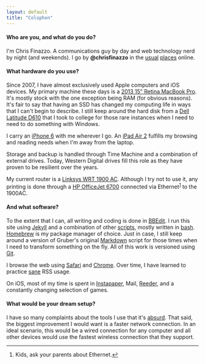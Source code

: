 ```yaml
---
layout: default
title: "Colophon"
---
```


#### Who are you, and what do you do?

I'm Chris Finazzo. A communications guy by day and web technology nerd by night (and weekends). I go by **@chrisfinazzo** in the [usual][] [places][] online.

[usual]: https://github.com/chrisfinazzo/

[places]: https://twitter.com/chrisfinazzo

#### What hardware do you use?

Since 2007, I have almost exclusively used Apple computers and iOS devices. My primary machine these days is a [2013 15" Retina MacBook Pro][]. It's mostly stock with the one exception being RAM (for obvious reasons). It's fair to say that having an SSD has changed my computing life in ways that I can't begin to describe. I still keep around the hard disk from a [Dell Latitude D610][] that I took to college for those rare instances when I need to need to do something with Windows.

[2013 15" Retina MacBook Pro]: http://en.wikipedia.org/wiki/MacBook_Pro#3rd_generation_.28Retina.29

[Dell Latitude D610]: http://en.wikipedia.org/wiki/Dell_Latitude#Latitude_D610

I carry an [iPhone 6][] with me wherever I go. An [iPad Air 2][] fulfills my browsing and reading needs when I'm away from the laptop.

[iPhone 6]: http://en.wikipedia.org/wiki/IPhone_6

[iPad Air 2]: http://www.apple.com/ipad-air-2/

Storage and backup is handled through Time Machine and a combination of external drives. Today, Western Digital drives fill this role as they have proven to be resilient over the years.

My current router is a [Linksys WRT 1900 AC][]. Although I try not to use it, any printing is done through a [HP OfficeJet 6700][] connected via Ethernet<sup id="fn1-colophon"><a href="#fn1-colophon">1</a></sup>  to the 1900AC.

[Linksys WRT 1900 AC]: https://www.linksys.com/us/p/P-WRT1900AC/

[HP OfficeJet 6700]: http://www.shopping.hp.com/en_US/home-office/-/products/Printers/HP-Officejet/CN583A?HP-Officejet-6700-Premium-e-All-in-One-Printer-H711n

#### And what software?

To the extent that I can, all writing and coding is done in [BBEdit][]. I run this site using [Jekyll][] and a combination of other [scripts][], mostly written in [bash][]. [Homebrew][] is my package manager of choice. Just in case, I still keep around a version of Gruber's original [Markdown][] script for those times when I need to transform something on the fly. All of this work is versioned using [Git][].

[BBEdit]: http://www.barebones.com/products/bbedit/

[Jekyll]: http://jekyllrb.com

[scripts]: https://github.com/chrisfinazzo/jekyll-scripts

[bash]: https://en.wikipedia.org/wiki/Bash_(Unix_shell)

[Homebrew]: http://brew.sh

[Markdown]: http://daringfireball.net/projects/downloads/Markdown_1.0.1.zip

[Git]: http://git-scm.com

I browse the web using [Safari][] and [Chrome][]. Over time, I have learned to practice [sane][] RSS usage.

[Safari]: https://www.apple.com/safari/

[Chrome]: https://www.google.com/intl/en/chrome/browser/

[sane]: http://www.marco.org/2011/09/04/sane-rss-usage

On iOS, most of my time is spent in [Instapaper][], Mail, [Reeder][], and a constantly changing selection of games.

[Instapaper]: https://www.instapaper.com

[Reeder]: http://reederapp.com/ios/

#### What would be your dream setup?

I have so many complaints about the tools I use that it's [absurd][]. That said, the biggest improvement I would want is a faster network connection. In an ideal scenario, this would be a wired connection for any computer and all other devices would use the fastest wireless connection that they support.

[absurd]: http://arstechnica.com/staff/2009/05/hypercritical/

<hr />

<div class="footnotes">
  <ol>
    <li id="fn1-colophon">
      <p>Kids, ask your parents about Ethernet.<a href="#fn1-colophon" class="footnoteBackLink" title="Jump back to footnote 1 in the text.">↩</a></p>
    </li>
  </ol>
</div>
